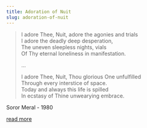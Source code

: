 ```yaml
---
title: Adoration of Nuit
slug: adoration-of-nuit
---
```


<blockquote>
<p>I adore Thee, Nuit, adore the agonies and trials
<br>I adore the deadly deep desperation,
<br>The uneven sleepless nights, vials
<br>Of Thy eternal loneliness in manifestation.
</p>
<p>
...
</p>
<p>I adore Thee, Nuit, Thou glorious One unfulfilled
<br>Through every interstice of space.
<br>Today and always this life is spilled
<br>In ecstasy of Thine unwearying embrace.
</p>
</blockquote>

<attr>Soror Meral - 1980</attr>

<a className="next" href="http://cotnorcal.org/soror-meral/adoration-of-nuit/">read more</a>
